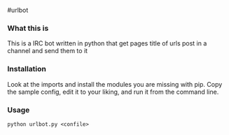 #urlbot

### What this is

This is a IRC bot written in python that get pages title of urls post in a channel and send them to it

### Installation

Look at the imports and install the modules you are missing with pip. Copy the sample config, edit it
to your liking, and run it from the command line.

### Usage
  ``python urlbot.py <confile>``
